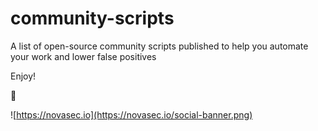 # community-scripts
A list of open-source community scripts published to help you automate your work and lower false positives

Enjoy!

🥷

![https://novasec.io](https://novasec.io/social-banner.png)
